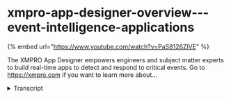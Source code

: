 # xmpro-app-designer-overview---event-intelligence-applications
{% embed url="https://www.youtube.com/watch?v=PaS8126ZlVE" %}



The XMPRO App Designer empowers engineers and subject matter experts to build real-time apps to detect and respond to critical events. Go to https://xmpro.com if you want to learn more about...
<details>
<summary>Transcript</summary>The XMPRO App Designer empowers engineers and subject matter experts to build real-time apps to detect and respond to critical events. Go to https://xmpro.com if you want to learn more about...
the exemplar app designer is a low or no

coda vendor of an application

development platform that enables

subject matter experts to create and

deploy real-time event intelligence

applications without being a programmer

this means that engineers and subject

matter experts can build applications in

days or weeks without further

overloading IT and this enables the

organization to accelerate and scale

your digital transformation initiatives

so let me run you through the app

designer quickly we've covered the data

streams in a previous video and this is

where the information typically comes

from as well as other business sources

where we even now create the

applications and provide the

visualization which then also drives the

recommendations and other actions that

we are doing in the next step this is

the XM Pro app designer and it shares

categories worth the data stream

designer and other modules if I drill

down into one of these categories I find

all the different applications that I've

created under that categorization in

this instance let's look at an image map

and this is now the real-time view that

end user would see where it shows me the

real-time data that comes from the data

streams it then applies the

recommendation rules and as you can see

there are a number of exceptions that

occur and I can now interface and I can

do and respond to these recommendations

and drive the actions that I'm trying to

do now if I have access and the real

power of the system is enabling the

subject matter experts because I have

access I can now build and deploy these

apps I can even make changes so it

allows for the agility and I can

drag-and-drop

different user interface components also

in terms of layout I could have

components I could drag on charts gauges

images and different things that I need

I can even combine some of these

components and turn them into widgets

which just speeds up the whole process

for myself

another subject matter specifically

because I can share these widgets with

with other subject matter experts and we

can then very quickly build new

applications that contain pre-built

components that we give that that we can

reuse and again the benefit of that is

it really speeds up the process I can

wire it up to the data streams I can

also wire it up to some of the other

business information that we have and I

can wire it up to the recommendation

rules that we set up to detect the key

events that are that are impacting our

business so this is what the app

designer is it's a low code environment

to build applications that have data

they've got images that's good and that

have actions that drive the responses to

events that happen in our business
</details>